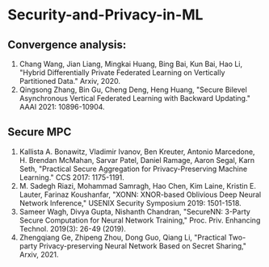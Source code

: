 # Security-and-Privacy-in-ML

## Convergence analysis:

1. Chang Wang, Jian Liang, Mingkai Huang, Bing Bai, Kun Bai, Hao Li, "Hybrid Differentially Private Federated Learning on Vertically Partitioned Data." Arxiv, 2020.
2. Qingsong Zhang, Bin Gu, Cheng Deng, Heng Huang, "Secure Bilevel Asynchronous Vertical Federated Learning with Backward Updating." AAAI 2021: 10896-10904.

## Secure MPC
1. Kallista A. Bonawitz, Vladimir Ivanov, Ben Kreuter, Antonio Marcedone, H. Brendan McMahan, Sarvar Patel, Daniel Ramage, Aaron Segal, Karn Seth, "Practical Secure Aggregation for Privacy-Preserving Machine Learning." CCS 2017: 1175-1191.
2. M. Sadegh Riazi, Mohammad Samragh, Hao Chen, Kim Laine, Kristin E. Lauter, Farinaz Koushanfar, "XONN: XNOR-based Oblivious Deep Neural Network Inference," USENIX Security Symposium 2019: 1501-1518.
3. Sameer Wagh, Divya Gupta, Nishanth Chandran, "SecureNN: 3-Party Secure Computation for Neural Network Training," Proc. Priv. Enhancing Technol. 2019(3): 26-49 (2019).
4. Zhengqiang Ge, Zhipeng Zhou, Dong Guo, Qiang Li, "Practical Two-party Privacy-preserving Neural Network Based on Secret Sharing," Arxiv, 2021.
